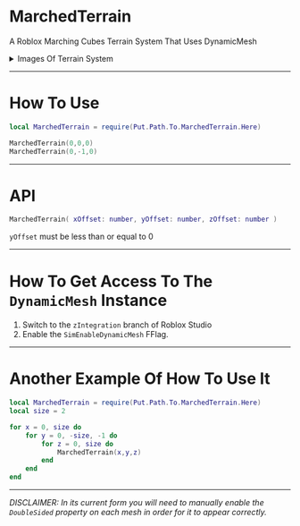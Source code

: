 # MarchedTerrain
A Roblox Marching Cubes Terrain System That Uses DynamicMesh

<details>
<summary>Images Of Terrain System</summary>

![image](https://github.com/MightyPart/MarchedTerrain/assets/66361859/cbe395a8-de87-45e8-b982-b2a1b483e5d6)
![image](https://github.com/MightyPart/MarchedTerrain/assets/66361859/3505eaf9-3793-465e-a15c-4ab3bbb258df)

</details>

- - -

# How To Use

```lua
local MarchedTerrain = require(Put.Path.To.MarchedTerrain.Here)

MarchedTerrain(0,0,0)
MarchedTerrain(0,-1,0)
```

- - -

# API

```lua
MarchedTerrain( xOffset: number, yOffset: number, zOffset: number )
```
`yOffset` must be less than or equal to 0

- - -

# How To Get Access To The `DynamicMesh` Instance

1. Switch to the `zIntegration` branch of Roblox Studio
2. Enable the `SimEnableDynamicMesh` FFlag.

- - -

# Another Example Of How To Use It

```lua
local MarchedTerrain = require(Put.Path.To.MarchedTerrain.Here)
local size = 2

for x = 0, size do
	for y = 0, -size, -1 do
		for z = 0, size do
			MarchedTerrain(x,y,z)
		end
	end
end
```

- - -

*DISCLAIMER: In its current form you will need to manually enable the `DoubleSided` property on each mesh in order for it to appear correctly.*

